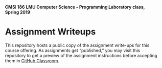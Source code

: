 **CMSI 186** 
**LMU Computer Science - Programming Laboratory class, Spring 2019**

# Assignment Writeups
This repository hosts a public copy of the assignment write-ups for this course offering. As assignments get “published,” you may visit this repository to get a preview of the assignment instructions before accepting them in [GitHub Classroom](https://classroom.github.com).
